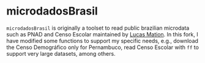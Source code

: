 
microdadosBrasil
================

`microdadosBrasil` is originally a toolset to read public brazilian microdata such as PNAD and Censo Escolar maintained by [Lucas Mation](https://github.com/lucasmation/microdadosBrasil). In this fork, I have modified some functions to support my specific needs, e.g., download the Censo Demográfico only for Pernambuco, read Censo Escolar with ``ff`` to support very large datasets, among others.